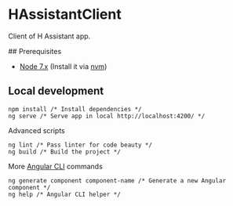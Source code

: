 # HAssistantClient
Client of H Assistant app.

## Prerequisites

- [Node 7.x](https://nodejs.org/es/) (Install it via [nvm](https://github.com/creationix/nvm))

## Local development
```
npm install /* Install dependencies */
ng serve /* Serve app in local http://localhost:4200/ */
```

Advanced scripts
```
ng lint /* Pass linter for code beauty */
ng build /* Build the project */
```

More [Angular CLI](https://cli.angular.io/) commands
```
ng generate component component-name /* Generate a new Angular component */
ng help /* Angular CLI helper */
```
